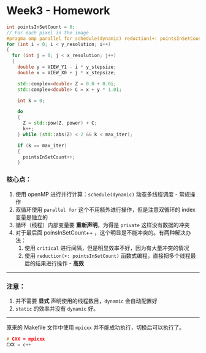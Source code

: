 # Week3 - Homework

```cpp
int pointsInSetCount = 0;
// For each pixel in the image
#pragma omp parallel for schedule(dynamic) reduction(+: pointsInSetCount)
for (int i = 0; i < y_resolution; i++)
{
  for (int j = 0; j < x_resolution; j++)
  {
    double y = VIEW_Y1 - i * y_stepsize;
    double x = VIEW_X0 + j * x_stepsize;

    std::complex<double> Z = 0.0 + 0.0i;
    std::complex<double> C = x + y * 1.0i;

    int k = 0;

    do
    {
      Z = std::pow(Z, power) + C;
      k++;
    } while (std::abs(Z) < 2 && k < max_iter);

    if (k == max_iter)
    {
      pointsInSetCount++;
    }
```

### 核心点：

1. 使用 openMP 进行并行计算：`schedule(dynamic)` 动态多线程调度 - 常规操作
2. 双循环使用 `parallel for` 这个不用额外进行操作，但是注意双循环的 index 变量是独立的
3. 循环（线程）内部变量要 **重新声明**，为得是 `private` 这样没有数据的冲突
4. 对于最后面 poinsInSetCount++ ，这个明显是不能冲突的。有两种解决办法：
   1. 使用 `critical` 进行间隔，但是明显效率不好，因为有大量冲突的情况
   2. 使用 `reduction(+: pointsInSetCount)` 函数式编程，直接把多个线程最后的结果进行操作 - **高效**

----

### 注意：

1. 并不需要 **显式** 声明使用的线程数目，`dynamic` 会自动配置好
2. `static` 的效率并没有 `dynamic` 好。

----

原来的 Makefile 文件中使用 `mpicxx` 并不能成功执行，切换后可以执行了。

```cpp
# CXX = mpicxx
CXX = c++
```

